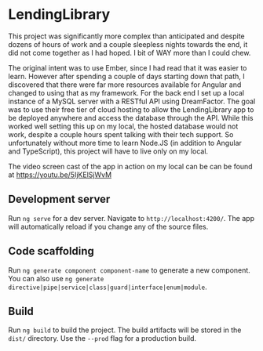 # LendingLibrary


This project was significantly more complex than anticipated and despite dozens of hours of work and a couple sleepless nights towards the end, it did not come together as I had hoped.  I bit of WAY more than I could chew.  

The original intent was to use Ember, since I had read that it was easier to learn.  However after spending a couple of days starting down that path, I discovered that there were far more resources available for Angular and changed to using that as my framework.  For the back end I set up a local instance of a MySQL server with a RESTful API using DreamFactor.  The goal was to use their free tier of cloud hosting to allow the LendingLibrary app to be deployed anywhere and access the database through the API.  While this worked well setting this up on my local, the hosted database would not work, despite a couple hours spent talking with their tech support.  So unfortunately without more time to learn Node.JS (in addition to Angular and TypeScript), this project will have to live only on my local.

The video screen cast of the app in action on my local can be can be found at https://youtu.be/5IjKElSjWvM



## Development server

Run `ng serve` for a dev server. Navigate to `http://localhost:4200/`. The app will automatically reload if you change any of the source files.

## Code scaffolding

Run `ng generate component component-name` to generate a new component. You can also use `ng generate directive|pipe|service|class|guard|interface|enum|module`.

## Build

Run `ng build` to build the project. The build artifacts will be stored in the `dist/` directory. Use the `--prod` flag for a production build.
